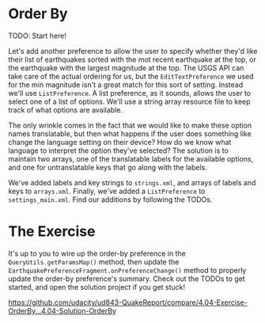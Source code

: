 # Order By

TODO: Start here!

Let's add another preference to allow the user to specify whether they'd like their list of earthquakes sorted with the mot recent earthquake at the top, or the earthquake with the largest magnitude at the top. The USGS API can take care of the actual ordering for us, but the `EditTextPreference` we used for the min magnitude isn't a great match for this sort of setting. Instead we'll use `ListPreference`. A list preference, as it sounds, allows the user to select one of a list of options. We'll use a string array resource file to keep track of what options are available.

The only wrinkle comes in the fact that we would like to make these option names translatable, but then what happens if the user does something like change the language setting on their device? How do we know what language to interpret the option they've selected? The solution is to maintain two arrays, one of the translatable labels for the available options, and one for untranslatable keys that go along with the labels.

We've added labels and key strings to `strings.xml`, and arrays of labels and keys to `arrays.xml`. Finally, we've added a `ListPreference` to `settings_main.xml`. Find our additions by following the TODOs.

# The Exercise

It's up to you to wire up the order-by preference in the `QueryUtils.getParamsMap()` method, then update the `EarthquakePreferenceFragment.onPreferenceChange()` method to properly update the order-by preference's summary. Check out the TODOs to get started, and open the solution project if you get stuck!


https://github.com/udacity/ud843-QuakeReport/compare/4.04-Exercise-OrderBy...4.04-Solution-OrderBy
